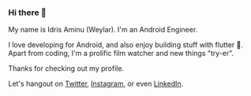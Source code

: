 ### Hi there 👋

<!--
**weylar/weylar** is a ✨ _special_ ✨ repository because its `README.md` (this file) appears on your GitHub profile.
Here are some ideas to get you started:

- 🔭 I’m currently working on ...
- 🌱 I’m currently learning ...
- 👯 I’m looking to collaborate on ...
- 🤔 I’m looking for help with ...
- 💬 Ask me about ...
- 📫 How to reach me: ...
- 😄 Pronouns: ...
- ⚡ Fun fact: ...
-->
My name is Idris Aminu (Weylar). I'm an Android Engineer. 

I love developing for Android, and also enjoy building stuff with flutter 💖. Apart from coding, I'm a prolific film watcher and new things "try-er".

Thanks for checking out my profile.

Let's hangout on [Twitter](https://twitter.com/weylar), [Instagram](https://instagram.com/heedris), or even [LinkedIn](https://linkedin.com/in/idris-aminu-000884146/).

